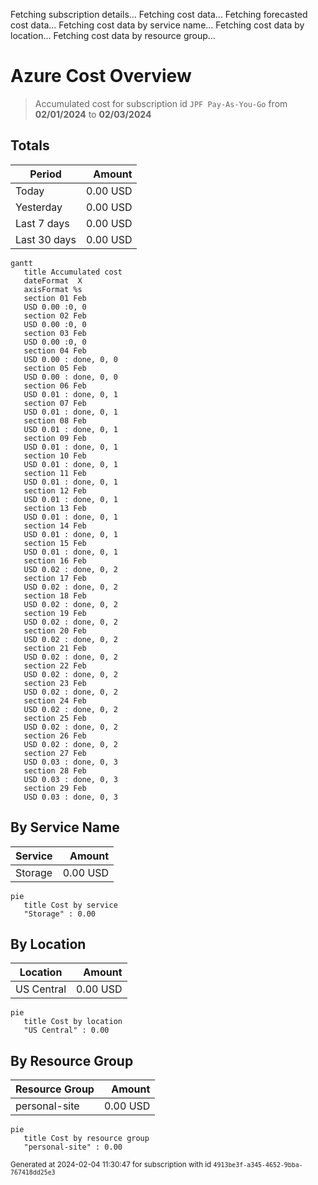 Fetching subscription details...
Fetching cost data...
Fetching forecasted cost data...
Fetching cost data by service name...
Fetching cost data by location...
Fetching cost data by resource group...
# Azure Cost Overview

> Accumulated cost for subscription id `JPF Pay-As-You-Go` from **02/01/2024** to **02/03/2024**

## Totals

|Period|Amount|
|---|---:|
|Today|0.00 USD|
|Yesterday|0.00 USD|
|Last 7 days|0.00 USD|
|Last 30 days|0.00 USD|

```mermaid
gantt
   title Accumulated cost
   dateFormat  X
   axisFormat %s
   section 01 Feb
   USD 0.00 :0, 0
   section 02 Feb
   USD 0.00 :0, 0
   section 03 Feb
   USD 0.00 :0, 0
   section 04 Feb
   USD 0.00 : done, 0, 0
   section 05 Feb
   USD 0.00 : done, 0, 0
   section 06 Feb
   USD 0.01 : done, 0, 1
   section 07 Feb
   USD 0.01 : done, 0, 1
   section 08 Feb
   USD 0.01 : done, 0, 1
   section 09 Feb
   USD 0.01 : done, 0, 1
   section 10 Feb
   USD 0.01 : done, 0, 1
   section 11 Feb
   USD 0.01 : done, 0, 1
   section 12 Feb
   USD 0.01 : done, 0, 1
   section 13 Feb
   USD 0.01 : done, 0, 1
   section 14 Feb
   USD 0.01 : done, 0, 1
   section 15 Feb
   USD 0.01 : done, 0, 1
   section 16 Feb
   USD 0.02 : done, 0, 2
   section 17 Feb
   USD 0.02 : done, 0, 2
   section 18 Feb
   USD 0.02 : done, 0, 2
   section 19 Feb
   USD 0.02 : done, 0, 2
   section 20 Feb
   USD 0.02 : done, 0, 2
   section 21 Feb
   USD 0.02 : done, 0, 2
   section 22 Feb
   USD 0.02 : done, 0, 2
   section 23 Feb
   USD 0.02 : done, 0, 2
   section 24 Feb
   USD 0.02 : done, 0, 2
   section 25 Feb
   USD 0.02 : done, 0, 2
   section 26 Feb
   USD 0.02 : done, 0, 2
   section 27 Feb
   USD 0.03 : done, 0, 3
   section 28 Feb
   USD 0.03 : done, 0, 3
   section 29 Feb
   USD 0.03 : done, 0, 3
```

## By Service Name

|Service|Amount|
|---|---:|
|Storage|0.00 USD|

```mermaid
pie
   title Cost by service
   "Storage" : 0.00
```

## By Location

|Location|Amount|
|---|---:|
|US Central|0.00 USD|

```mermaid
pie
   title Cost by location
   "US Central" : 0.00
```

## By Resource Group

|Resource Group|Amount|
|---|---:|
|personal-site|0.00 USD|

```mermaid
pie
   title Cost by resource group
   "personal-site" : 0.00
```

<sup>Generated at 2024-02-04 11:30:47 for subscription with id `4913be3f-a345-4652-9bba-767418dd25e3`</sup>
